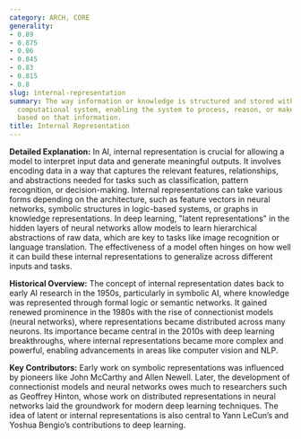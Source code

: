 ```yaml
---
category: ARCH, CORE
generality:
- 0.89
- 0.875
- 0.86
- 0.845
- 0.83
- 0.815
- 0.8
slug: internal-representation
summary: The way information or knowledge is structured and stored within an AI or
  computational system, enabling the system to process, reason, or make decisions
  based on that information.
title: Internal Representation
---
```


**Detailed Explanation:** In AI, internal representation is crucial for allowing a model to interpret input data and generate meaningful outputs. It involves encoding data in a way that captures the relevant features, relationships, and abstractions needed for tasks such as classification, pattern recognition, or decision-making. Internal representations can take various forms depending on the architecture, such as feature vectors in neural networks, symbolic structures in logic-based systems, or graphs in knowledge representations. In deep learning, "latent representations" in the hidden layers of neural networks allow models to learn hierarchical abstractions of raw data, which are key to tasks like image recognition or language translation. The effectiveness of a model often hinges on how well it can build these internal representations to generalize across different inputs and tasks.

**Historical Overview:** The concept of internal representation dates back to early AI research in the 1950s, particularly in symbolic AI, where knowledge was represented through formal logic or semantic networks. It gained renewed prominence in the 1980s with the rise of connectionist models (neural networks), where representations became distributed across many neurons. Its importance became central in the 2010s with deep learning breakthroughs, where internal representations became more complex and powerful, enabling advancements in areas like computer vision and NLP.

**Key Contributors:** Early work on symbolic representations was influenced by pioneers like John McCarthy and Allen Newell. Later, the development of connectionist models and neural networks owes much to researchers such as Geoffrey Hinton, whose work on distributed representations in neural networks laid the groundwork for modern deep learning techniques. The idea of latent or internal representations is also central to Yann LeCun’s and Yoshua Bengio’s contributions to deep learning.